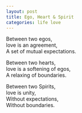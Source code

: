```yaml
---
layout: post
title: Ego, Heart & Spirit
categories: life love
---
```


Between two egos,  
love is an agreement,  
A set of mutual expectations.

Between two hearts,  
love is a softening of egos,  
A relaxing of boundaries.

Between two Spirits,  
love is unity,  
Without expectations,  
Without boundaries.
